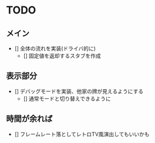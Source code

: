 # TODO
## メイン
- [] 全体の流れを実装(ドライバ的に)
    - [] 固定値を返却するスタブを作成

## 表示部分
- [] デバッグモードを実装、他家の牌が見えるようにする
    - [] 通常モードと切り替えできるように

## 時間が余れば
- [] フレームレート落としてレトロTV風演出してもいいかも